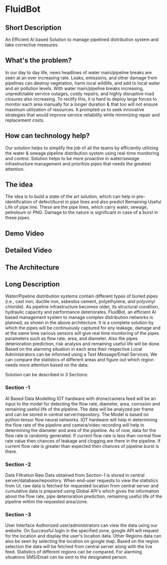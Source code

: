 # FluidBot

## Short Description
An Efficient AI based Solution to manage pipelined distribution system and take corrective measures.

## What's the problem?
In our day to day life, news headlines of water main/pipeline breaks are seen at an ever increasing rate. Leaks, emissions, and other damage from pipelines can destroy vegetation, harm local wildlife, and add to local water and air pollution levels. With water main/pipeline breaks increasing, unpredictable service outages, costly repairs, and highly disruptive road closures also increasing. To rectify this, it is hard to deploy large forces to monitor each area manually for a longer duration & that too will not ensure maximum utilization of resources.
It prompted us to seek innovative strategies that would improve service reliability while minimizing repair and replacement costs.

## How can technology help?
Our solution helps to simplify the job of all the teams by efficiently utilizing the water & sewage pipeline distribution system using real-time monitoring and control.
Solution helps to be more proactive in water/sewage infrastructure management and prioritize pipes that needs the greatest attention.

## The idea
The idea is to build a state of the art solution, which can help in pre-identification of defect/burst in pipe lines and also predict Remaining Useful Life of pipe line. These are the pipe lines, which carry water, sewage, petroleum or PNG. Damage to the nature is significant in case of a burst in these pipes.

## Demo Video

## Detailed Video

## The Architecture

## Long Description
Water/Pipeline distribution systems contain different types of buried pipes (i.e., cast iron, ductile iron, asbestos cement, polyethylene, and polyvinyl chloride). As pipeline infrastructure becomes older, its structural condition, hydraulic capacity and performance deteriorates.
FluidBot, an efficient AI based management system to manage complex distribution networks is planned, as shown in the above architecture. It is a complete solution by which the pipes will be continuously captured for any leakage, damage and at the same time various sensors will give real time monitoring of the pipes parameters such as flow rate, area, and diameter. Also the pipes deterioration prediction, risk analysis and remaining useful life will be done. Based on the alarming situation in each area their respective Local Administrators can be informed using a Text Message/Email Services. We can compare the statistics of different areas and figure out which region needs more attention based on the data. 

Solution can be described in 3 Sections:

### Section -1
AI Based Data Modelling
IOT hardware with drone/camera feed will be an input to the model for detecting the flow rate, diameter, area, corrosion and remaining useful life of the pipeline. The data will be analyzed per frame and can be stored in central server/repository. The Model is based on python tensor flow neural networks. IOT hardware will help in determining the flow rate of the pipeline and camera/video recording will help in determining the diameter and area of the pipeline. As of now, data for the flow rate is randomly generated. If current flow rate is less than normal flow rate value then chances of leakage and clogging are there in the pipeline. If current flow rate is greater than expected then chances of pipeline burst is there.
### Section -2
Data Filtration
Raw Data obtained from Section-1 is stored in central server/database/repository. When end-user requests to view the statistics from UI, raw data is fetched for requested location from central server and cumulative data is prepared using Global API's which gives the information about the flow rate, pipe deterioration prediction, remaining useful life  of the pipeline within the requested area/zone.
### Section -3
User Interface
Authorized user/administrators can view the data using our website. On Successful login in the specified zone, google API will request for the location and display the user's location data. Other Regions data can also be seen by selecting the location on google map. Based on the region selection the data will be fetched from central server along with the live feed. Statistics of different regions can be compared. For alarming situations SMS/Email can be sent to the designated person.


